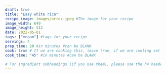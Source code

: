 ```yaml
---
draft: true
title: "Easy white rice"
recipe_image: images/arroz.jpeg #The image for your recipe
image_width: 640
image_height: 512
date: 2022-05-01
tags: ["vegan"] #tags for your recipe
servings: 4
prep_time: 20 #in minutes #can be BLANK
cook: true # If we are cooking this, leave true, if we are cooling set to false
cook_time: "45" #in minutes #can be BLANK

# For ingredient subheadings (if you use them), please use the h4 header.  For print view I have those elements targeted
---
```



